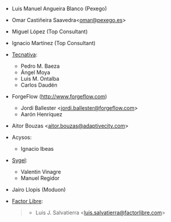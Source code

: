 - Luis Manuel Angueira Blanco (Pexego)

- Omar Castiñeira Saavedra\<<omar@pexego.es>\>

- Miguel López (Top Consultant)

- Ignacio Martínez (Top Consultant)

- [Tecnativa](https://www.tecnativa.com):

  - Pedro M. Baeza
  - Ángel Moya
  - Luis M. Ontalba
  - Carlos Daudén

- ForgeFlow (<http://www.forgeflow.com>)

  - Jordi Ballester \<<jordi.ballester@forgeflow.com>\>
  - Aarón Henríquez

- Aitor Bouzas \<<aitor.bouzas@adaptivecity.com>\>

- Acysos:

  - Ignacio Ibeas

- [Sygel](https://www.sygel.es):

  - Valentin Vinagre
  - Manuel Regidor

- Jairo Llopis (Moduon)

- [Factor Libre](https://factorlibre.com):

  > - Luis J. Salvatierra \<<luis.salvatierra@factorlibre.com>\>
